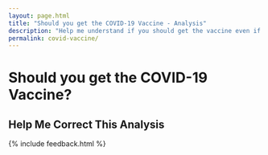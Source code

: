 ```yaml
---
layout: page.html
title: "Should you get the COVID-19 Vaccine - Analysis"
description: "Help me understand if you should get the vaccine even if recommended by the CDC."
permalink: covid-vaccine/
---
```

<div class="content">
  <h1>Should you get the COVID-19 Vaccine?</h1>
  <h2>Help Me Correct This Analysis</h2>
  <rs-score score-tree-id="ScoreTree"></rs-score>
  {% include feedback.html %}
</div>
<script> //Settings for this page
  window.RsSettings = {
    disableExternalDb: false,
    numbers: true,
    largeNumbers: true,
    lines: false,
    editable: false,
    startClosed: true,
    portData: false,
    scoreDescription: false,
    saveToCloud: false,
    moreInfo: true,
    hideMainScore: true,
    dbCollection: "f-covid",
    search:true,
  }
</script>
<script src="/static/js/ReasonScoreFull.js"></script>
